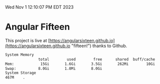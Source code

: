 Wed Nov  1 12:10:07 PM EDT 2023

# Angular Fifteen


This project is live at [https://angularsixteen.github.io](https://angularsixteen.github.io "fifteen!") thanks to Github.

```bash
System Memory
               total        used        free      shared  buff/cache   available
Mem:            15Gi       1.6Gi       3.5Gi       262Mi        10Gi        12Gi
Swap:          8.0Gi       1.0Mi       8.0Gi
System Storage
467M	.
